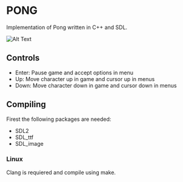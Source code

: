 # PONG

Implementation of Pong written in C++ and SDL.

![Alt Text](https://media.giphy.com/media/ZbgFO5zqDrj26iJJBP/giphy.gif)


## Controls

* Enter: Pause game and accept options in menu
* Up: Move character up in game and cursor up in menus
* Down: Move character down in game and cursor down in menus

## Compiling

Firest the following packages are needed:

* SDL2
* SDL_ttf
* SDL_image

### Linux

Clang is requiered and compile using make.
